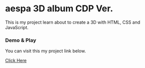 <h1>aespa 3D album CDP Ver.</h1>
<p>This is my project learn about to create a 3D with HTML, CSS and JavaScript.</p>
<h3>Demo & Play</h3>
<p>You can visit this my project link below.</p>
<a href="https://pandoracodedev.github.io/aespa-3d-album-cdp-ver/" target="_blank">Click Here</a>
